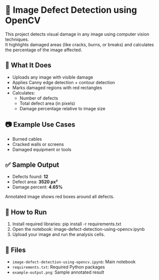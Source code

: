 # 🧠 Image Defect Detection using OpenCV

This project detects visual damage in any image using computer vision techniques.  
It highlights damaged areas (like cracks, burns, or breaks) and calculates the percentage of the image affected.

## 📌 What It Does
- Uploads any image with visible damage
- Applies Canny edge detection + contour detection
- Marks damaged regions with red rectangles
- Calculates:
  - Number of defects
  - Total defect area (in pixels)
  - Damage percentage relative to image size

## 📷 Example Use Cases
- Burned cables
- Cracked walls or screens
- Damaged equipment or tools

## ✅ Sample Output
- Defects found: **12**  
- Defect area: **3520 px²**  
- Damage percent: **4.65%**

Annotated image shows red boxes around all defects.

## 🚀 How to Run
1. Install required libraries:
pip install -r requirements.txt
2. Open the notebook:
image-defect-detection-using-opencv.ipynb
3. Upload your image and run the analysis cells.

## 📄 Files
- `image-defect-detection-using-opencv.ipynb`: Main notebook
- `requirements.txt`: Required Python packages
- `example-output.png`: Sample annotated result
